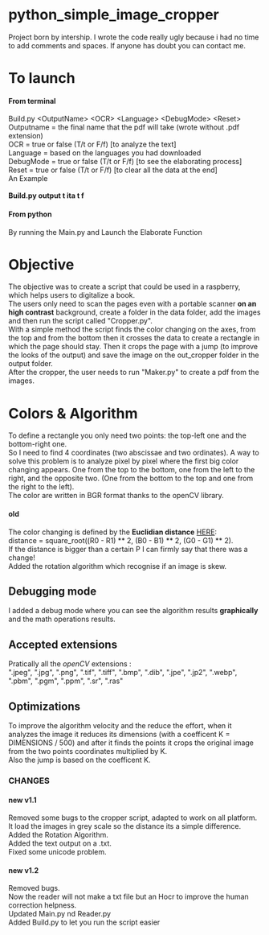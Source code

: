 # python_simple_image_cropper
Project born by intership.
I wrote the code really ugly because i had no time to add comments and spaces.
If anyone has doubt you can contact me.

# To launch
#### From terminal
Build.py \<OutputName\> \<OCR\> \<Language\> \<DebugMode\> \<Reset\><br>
Outputname = the final name that the pdf will take (wrote without .pdf extension)<br>
OCR = true or false (T/t or F/f) [to analyze the text]<br>
Language = based on the languages you had downloaded<br>
DebugMode = true or false (T/t or F/f) [to see the elaborating process]<br>
Reset = true or false (T/t or F/f) [to clear all the data at the end]<br>
An Example<br><br>
**Build.py output t ita t f**<br>

#### From python
By running the Main.py and Launch the Elaborate Function<br>

# Objective
The objective was to create a script that could be used in a raspberry, which helps users to digitalize a book.<br>
The users only need to scan the pages even with a portable scanner **on an high contrast** background, create a folder in the data folder, add the images and then run the script called "Cropper.py".<br>
With a simple method the script finds the color changing on the axes, from the top and from the bottom then it crosses the data to create a rectangle in which the page should stay. Then it crops the page with a jump (to improve the looks of the output) and save the image on the out_cropper folder in the output folder.<br>
After the cropper, the user needs to run "Maker.py" to create a pdf from the images.<br>

# Colors & Algorithm
To define a rectangle you only need two points: the top-left one and the bottom-right one.<br>
So I need to find 4 coordinates (two abscissae and two ordinates). A way to solve this problem is to analyze pixel by pixel where the first big color changing appears. One from the top to the bottom, one from the left to the right, and the opposite two. (One from the bottom to the top and one from the right to the left).<br>
The color are written in BGR format thanks to the openCV library.<br>
#### old
The color changing is defined by the **Euclidian distance** [HERE](https://en.wikipedia.org/wiki/Color_difference):<br>
distance = square_root((R0 - R1) ** 2, (B0 - B1) ** 2, (G0 - G1) ** 2).<br>
If the distance is bigger than a certain P I can firmly say that there was a change!<br>
Added the rotation algorithm which recognise if an image is skew.<br>

## Debugging mode
I added a debug mode where you can see the algorithm results **graphically** and the math operations results.<br>

## Accepted extensions
Pratically all the *openCV* extensions :<br>
".jpeg", ".jpg", ".png", ".tif", ".tiff", ".bmp", ".dib", ".jpe", ".jp2", ".webp", ".pbm", ".pgm", ".ppm", ".sr", ".ras"<br>

## Optimizations
To improve the algorithm velocity and the reduce the effort, when it analyzes the image it reduces its dimensions (with a coefficent K = DIMENSIONS / 500) and after it finds the points it crops the original image from the two points coordinates multiplied by K.<br>
Also the jump is based on the coefficent K.<br>

### CHANGES
#### new v1.1
Removed some bugs to the cropper script, adapted to work on all platform.<br>
It load the images in grey scale so the distance its a simple difference.<br>
Added the Rotation Algorithm.<br>
Added the text output on a .txt.<br>
Fixed some unicode problem.<br>
#### new v1.2
Removed bugs.<br>
Now the reader will not make a txt file but an Hocr to improve the human correction helpness.<br>
Updated Main.py nd Reader.py<br>
Added Build.py to let you run the script easier<br>
